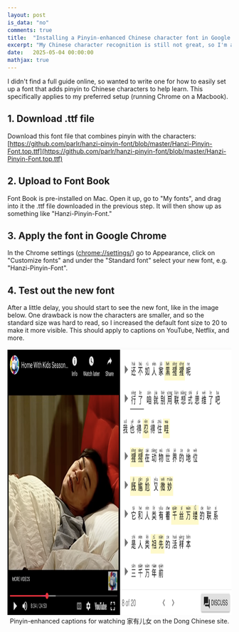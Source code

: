 ```yaml
---
layout: post
is_data: "no"
comments: true
title:  "Installing a Pinyin-enhanced Chinese character font in Google Chrome"
excerpt: "My Chinese character recognition is still not great, so I'm able to comprehend content better by using a font that adds pinyin on top of the Chinese characters."
date:   2025-05-04 00:00:00
mathjax: true
---
```


I didn't find a full guide online, so wanted to write one for how to easily set up a font that adds pinyin to Chinese characters to help learn. This specifically applies to my preferred setup (running Chrome on a Macbook).

## 1. Download .ttf file
Download this font file that combines pinyin with the characters: [https://github.com/parlr/hanzi-pinyin-font/blob/master/Hanzi-Pinyin-Font.top.ttf](https://github.com/parlr/hanzi-pinyin-font/blob/master/Hanzi-Pinyin-Font.top.ttf)

## 2. Upload to Font Book
Font Book is pre-installed on Mac. Open it up, go to "My fonts", and drag into it the .ttf file downloaded in the previous step. It will then show up as something like "Hanzi-Pinyin-Font."

## 3. Apply the font in Google Chrome
In the Chrome settings ([chrome://settings/](chrome://settings/)) go to Appearance, click on "Customize fonts" and under the "Standard font" select your new font, e.g. "Hanzi-Pinyin-Font".

## 4. Test out the new font
After a little delay, you should start to see the new font, like in the image below. One drawback is now the characters are smaller, and so the standard size was hard to read, so I increased the default font size to 20 to make it more visible. This should apply to captions on YouTube, Netflix, and more.

<div class="imgcap" style="text-align:center">
<img src="/assets/mandarin/pinyin-captions.png" height="600">
<div class="thecap" style="text-align:center"></div>Pinyin-enhanced captions for watching 家有儿女 on the Dong Chinese site.</div>
